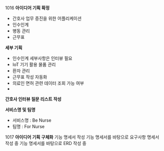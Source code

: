 1016
**아이디어 기획 확정**
- 간호사 업무 증진을 위한 어플리케이션
 - 인수인계
 - 병동 관리
 - 근무표

**세부 기획**
- 인수인계 세부사항은 인터뷰 필요
- IoT 기기 활용 물품 관리
- 환자 관리
- 근무표 작성 자동화
- 의료인 면허 관련 데이터 조회 가능 여부
- 

**간호사 인터뷰 질문 리스트 작성**

**서비스명 및 팀명**
- 서비스명 : Be Nurse
- 팀명 : For Nurse

1017
**아이디어 기획 구체화**
기능 명세서 작성
기능 명세서를 바탕으로 요구사항 명세서 작성 중
기능 명세서를 바탕으로 ERD 작성 중